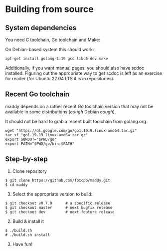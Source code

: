 # Building from source

## System dependencies

You need C toolchain, Go toolchain and Make:

On Debian-based system this should work:
```
apt-get install golang-1.19 gcc libc6-dev make
```

Additionally, if you want manual pages, you should also have scdoc installed.
Figuring out the appropriate way to get scdoc is left as an exercise for
reader (for Ubuntu 22.04 LTS it is in repositories).

## Recent Go toolchain

maddy depends on a rather recent Go toolchain version that may not be
available in some distributions (*cough* Debian *cough*).

It should not be hard to grab a recent built toolchain from golang.org:
```
wget "https://dl.google.com/go/go1.19.9.linux-amd64.tar.gz"
tar xf "go1.19.19.linux-amd64.tar.gz"
export GOROOT="$PWD/go"
export PATH="$PWD/go/bin:$PATH"
```

## Step-by-step

1. Clone repository
```
$ git clone https://github.com/foxcpp/maddy.git
$ cd maddy
```

3. Select the appropriate version to build:
```
$ git checkout v0.7.0      # a specific release
$ git checkout master      # next bugfix release
$ git checkout dev         # next feature release
```

2. Build & install it
```
$ ./build.sh
# ./build.sh install
```

3. Have fun!
